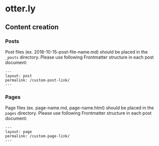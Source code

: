 # otter.ly

## Content creation

### Posts

Post files (ex. 2018-10-15-post-file-name.md) should be placed in the `_posts` directory.
Please use following Frontmatter structure in each post document:

```
---
layout: post
permalink: /custom-post-link/
---
```

### Pages

Page files (ex. page-name.md, page-name.html) should be placed in the `pages` directory.
Please use following Frontmatter structure in each post document:

```
---
layout: page
permalink: /custom-page-link/
---
```
